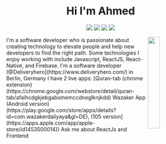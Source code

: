 <h1 align="center">Hi I'm Ahmed </h1> 
<p align="center"> 
<a href="https://twitter.com/mohamed_abusrea"><img src="https://img.shields.10/badge/twitter-231FA1F1?style=flat&logo=twitter&logoColor=white"/></a> 
<a href="https://www.linkedin.com/in/mohamedabusrea"><img src="https://img.shields.io/badge/linkedin-23017785?style=flat&logo=linkedin&logoColor=white"/></a> 
<a href="https://www.youtube.com/c/mohamedabus rea"><img src="https://img.shields.io/badge/youtube-23FF0000?style=flat&logo=youtube&logoColor=white"/></a> 
<a href="https://www.instagram.com/mohamed_abusrea"><img src="https://img.shields.io/badge/instagram-23E4415F?style=flat&logo=instagram&logoColor=white"/></a> 
</p> 
<img src="https://github.com/mohamedabusrea/mohamedabusrea/blob/master/profile-ing.png" align="right" width="25%"/> 
I'm a software developer who is passionate about creating technology to elevate people and help new developers to find the right path. Some technologies I enjoy working with include Javascript, ReactJS, React-Native, and Firebase. 
I'm a software developer (@Deliveryhero](https://www.deliveryhero.com/) in Berlin, Germany 
I have 2 live apps: 
[Quran-tab (chrome extension)(https://chrome.google.com/webstore/detail/quran-tab/afaihcdgkjebgabomemccdneglknjkdd) 
Wazaker App (Android version)(https://play.google.com/store/apps/details?id=com.wazakerdailyaya&gl=DE), (105 version] (https://apps.apple.com/app/apple-
store/id1453500014)) 
Ask me about ReactJs and Frontend
